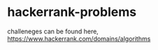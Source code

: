 # hackerrank-problems

challeneges can be found here, https://www.hackerrank.com/domains/algorithms
